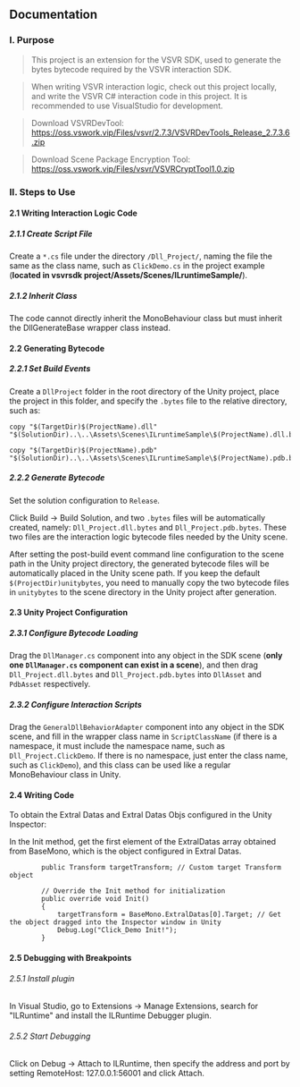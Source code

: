 ## Documentation ##

### I. Purpose
> This project is an extension for the VSVR SDK, used to generate the bytes bytecode required by the VSVR interaction SDK.

> When writing VSVR interaction logic, check out this project locally, and write the VSVR C# interaction code in this project. It is recommended to use VisualStudio for development.

> Download VSVRDevTool: https://oss.vswork.vip/Files/vsvr/2.7.3/VSVRDevTools_Release_2.7.3.6.zip

> Download Scene Package Encryption Tool: https://oss.vswork.vip/Files/vsvr/VSVRCryptTool1.0.zip

### II. Steps to Use
#### 2.1 Writing Interaction Logic Code
##### 2.1.1 Create Script File
Create a `*.cs` file under the directory ```/Dll_Project/```, naming the file the same as the class name, such as `ClickDemo.cs` in the project example (**located in vsvrsdk project/Assets/Scenes/ILruntimeSample/**).

##### 2.1.2 Inherit Class
The code cannot directly inherit the MonoBehaviour class but must inherit the DllGenerateBase wrapper class instead.

#### 2.2 Generating Bytecode
##### 2.2.1 Set Build Events

Create a ```DllProject``` folder in the root directory of the Unity project, place the project in this folder, and specify the ```.bytes``` file to the relative directory, such as:
```
copy "$(TargetDir)$(ProjectName).dll" "$(SolutionDir)..\..\Assets\Scenes\ILruntimeSample\$(ProjectName).dll.bytes"

copy "$(TargetDir)$(ProjectName).pdb" "$(SolutionDir)..\..\Assets\Scenes\ILruntimeSample\$(ProjectName).pdb.bytes"
```

##### 2.2.2 Generate Bytecode
Set the solution configuration to ```Release```.

Click Build -> Build Solution, and two ```.bytes``` files will be automatically created, namely:
```Dll_Project.dll.bytes``` and ```Dll_Project.pdb.bytes```. These two files are the interaction logic bytecode files needed by the Unity scene.

After setting the post-build event command line configuration to the scene path in the Unity project directory, the generated bytecode files will be automatically placed in the Unity scene path. If you keep the default ```$(ProjectDir)unitybytes```, you need to manually copy the two bytecode files in ```unitybytes``` to the scene directory in the Unity project after generation.

#### 2.3 Unity Project Configuration
##### 2.3.1 Configure Bytecode Loading
Drag the ```DllManager.cs``` component into any object in the SDK scene (**only one ```DllManager.cs``` component can exist in a scene**), and then drag ```Dll_Project.dll.bytes``` and ```Dll_Project.pdb.bytes``` into ```DllAsset``` and ```PdbAsset``` respectively.

##### 2.3.2 Configure Interaction Scripts
Drag the ```GeneralDllBehaviorAdapter``` component into any object in the SDK scene, and fill in the wrapper class name in ```ScriptClassName``` (if there is a namespace, it must include the namespace name, such as ```Dll_Project.ClickDemo```. If there is no namespace, just enter the class name, such as ```ClickDemo```), and this class can be used like a regular MonoBehaviour class in Unity.

#### 2.4 Writing Code

To obtain the Extral Datas and Extral Datas Objs configured in the Unity Inspector:

In the Init method, get the first element of the ExtralDatas array obtained from BaseMono, which is the object configured in Extral Datas.
```
        public Transform targetTransform; // Custom target Transform object

        // Override the Init method for initialization
        public override void Init()
        {
            targetTransform = BaseMono.ExtralDatas[0].Target; // Get the object dragged into the Inspector window in Unity
            Debug.Log("Click_Demo Init!");
        }
```

#### 2.5 Debugging with Breakpoints

###### 2.5.1 Install plugin
In Visual Studio, go to Extensions -> Manage Extensions, search for "ILRuntime" and install the ILRuntime Debugger plugin.

###### 2.5.2 Start Debugging

Click on Debug -> Attach to ILRuntime, then specify the address and port by setting RemoteHost: 127.0.0.1:56001 and click Attach.